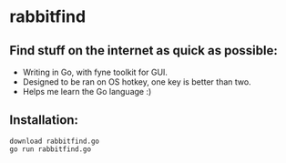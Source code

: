 # rabbitfind
## Find stuff on the internet as quick as possible:
* Writing in Go, with fyne toolkit for GUI.
* Designed to be ran on OS hotkey, one key is better than two.
* Helps me learn the Go language :)
## Installation:
```
download rabbitfind.go
go run rabbitfind.go
```
